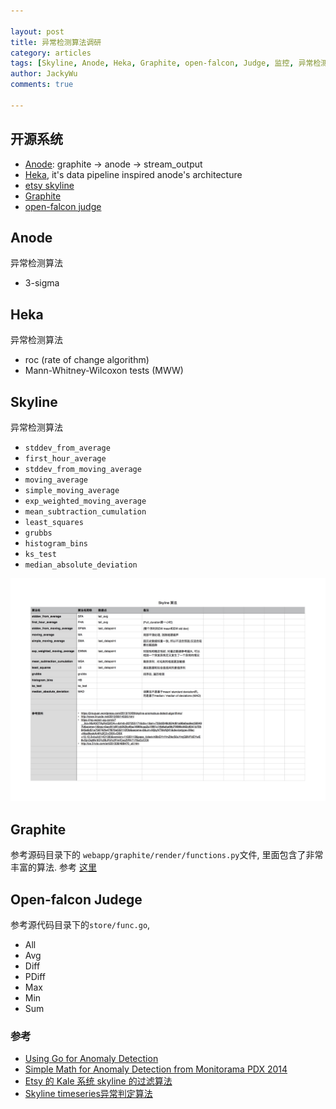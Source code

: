 ```yaml
---

layout: post
title: 异常检测算法调研
category: articles
tags: [Skyline, Anode, Heka, Graphite, open-falcon, Judge, 监控, 异常检测, 算法]
author: JackyWu
comments: true

---
```


## 开源系统

- [Anode](https://github.com/mattrco/anode): graphite -> anode -> stream_output
- [Heka](http://hekad.readthedocs.org/en/v0.10.0b1/getting_started.html), it's data pipeline inspired anode's architecture
- [etsy skyline](https://github.com/etsy/skyline)
- [Graphite](https://github.com/graphite-project/graphite-web)
- [open-falcon judge](https://github.com/open-falcon/judge)

## Anode

异常检测算法

- 3-sigma

## Heka

异常检测算法

- roc (rate of change algorithm)
- Mann-Whitney-Wilcoxon tests (MWW)

## Skyline

异常检测算法

* `stddev_from_average`
* `first_hour_average`
* `stddev_from_moving_average`
* `moving_average`
* `simple_moving_average`
* `exp_weighted_moving_average`
* `mean_subtraction_cumulation`
* `least_squares`
* `grubbs`
* `histogram_bins`
* `ks_test`
* `median_absolute_deviation`

![](/images/skyline/skyline_anomaly_detect.jpg)

## Graphite

参考源码目录下的 `webapp/graphite/render/functions.py`文件, 里面包含了非常丰富的算法. 参考 [这里](http://graphite.readthedocs.org/en/latest/functions.html)

## Open-falcon Judege

参考源代码目录下的`store/func.go`, 

- All
- Avg
- Diff
- PDiff
- Max
- Min
- Sum

### 参考

- [Using Go for Anomaly Detection](http://blog.gopheracademy.com/birthday-bash-2014/using-go-for-anomaly-detection/)
- [Simple Math for Anomaly Detection from Monitorama PDX 2014](https://vimeo.com/95069158)
- [Etsy 的 Kale 系统 skyline 的过滤算法](http://www.linuxde.net/2013/06/14556.html)
- [Skyline timeseries异常判定算法](https://jiroujuan.wordpress.com/)
